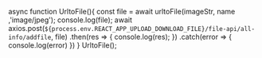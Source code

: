  async function UrltoFile(){
            const file = await  urltoFile(imageStr, name ,'image/jpeg');
            console.log(file);
            await axios.post(`${process.env.REACT_APP_UPLOAD_DOWNLOAD_FILE}/file-api/all-info/addfile`, file)
                .then(res => {
                    console.log(res);
                })
                .catch(error => {
                    console.log(error)
                })
        }
        UrltoFile();
